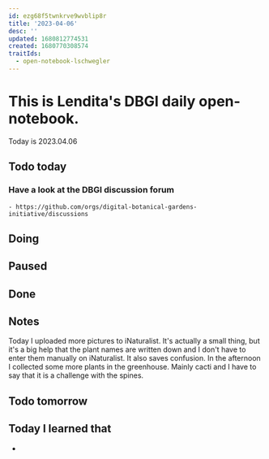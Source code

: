 ```yaml
---
id: ezg68f5twnkrve9wvblip8r
title: '2023-04-06'
desc: ''
updated: 1680812774531
created: 1680770308574
traitIds:
  - open-notebook-lschwegler
---
```


# This is Lendita's DBGI daily open-notebook.

Today is 2023.04.06

## Todo today

### Have a look at the DBGI discussion forum
    - https://github.com/orgs/digital-botanical-gardens-initiative/discussions
###
###

## Doing

## Paused

## Done

## Notes
Today I uploaded more pictures to iNaturalist. It's actually a small thing, but it's a big help that the plant names are written down and I don't have to enter them manually on iNaturalist. It also saves confusion.
In the afternoon I collected some more plants in the greenhouse. Mainly cacti and I have to say that it is a challenge with the spines.

## Todo tomorrow

###
###
###


## Today I learned that

-